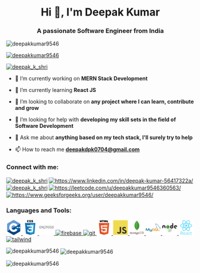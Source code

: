 <h1 align="center">Hi 👋, I'm Deepak Kumar</h1>
<h3 align="center">A passionate Software Engineer from India</h3>

<p align="left"> <img src="https://komarev.com/ghpvc/?username=deepakkumar9546&label=Profile%20views&color=0e75b6&style=flat" alt="deepakkumar9546" /> </p>

<p align="left"> <a href="https://github.com/ryo-ma/github-profile-trophy"><img src="https://github-profile-trophy.vercel.app/?username=deepakkumar9546" alt="deepakkumar9546" /></a> </p> 

<p align="left"> <a href="https://twitter.com/deepak_k_shri" target="blank"><img src="https://img.shields.io/twitter/follow/deepak_k_shri?logo=twitter&style=for-the-badge" alt="deepak_k_shri" /></a> </p>

- 🔭 I’m currently working on **MERN Stack Development**

- 🌱 I’m currently learning **React JS**

- 👯 I’m looking to collaborate on **any project where I can learn, contribute and grow**

- 🤝 I’m looking for help with **developing my skill sets in the field of Software Development**

- 💬 Ask me about **anything based on my tech stack, I'll surely try to help**

- 📫 How to reach me **deepakdpk0704@gmail.com**


<h3 align="left">Connect with me:</h3>
<p align="left">
<a href="https://twitter.com/deepak_k_shri" target="blank"><img align="center" src="https://raw.githubusercontent.com/rahuldkjain/github-profile-readme-generator/master/src/images/icons/Social/twitter.svg" alt="deepak_k_shri" height="30" width="40" /></a>
<a href="https://linkedin.com/in/https://www.linkedin.com/in/deepak-kumar-56417322a/" target="blank"><img align="center" src="https://raw.githubusercontent.com/rahuldkjain/github-profile-readme-generator/master/src/images/icons/Social/linked-in-alt.svg" alt="https://www.linkedin.com/in/deepak-kumar-56417322a/" height="30" width="40" /></a>
<a href="https://instagram.com/deepak_k_shri" target="blank"><img align="center" src="https://raw.githubusercontent.com/rahuldkjain/github-profile-readme-generator/master/src/images/icons/Social/instagram.svg" alt="deepak_k_shri" height="30" width="40" /></a>
<a href="https://www.leetcode.com/https://leetcode.com/u/deepakkumar9546360563/" target="blank"><img align="center" src="https://raw.githubusercontent.com/rahuldkjain/github-profile-readme-generator/master/src/images/icons/Social/leet-code.svg" alt="https://leetcode.com/u/deepakkumar9546360563/" height="30" width="40" /></a>
<a href="https://auth.geeksforgeeks.org/user/https://www.geeksforgeeks.org/user/deepakkumar9546/" target="blank"><img align="center" src="https://raw.githubusercontent.com/rahuldkjain/github-profile-readme-generator/master/src/images/icons/Social/geeks-for-geeks.svg" alt="https://www.geeksforgeeks.org/user/deepakkumar9546/" height="30" width="40" /></a>
</p>

<h3 align="left">Languages and Tools:</h3>
<p align="left"> <a href="https://www.w3schools.com/cpp/" target="_blank" rel="noreferrer"> <img src="https://raw.githubusercontent.com/devicons/devicon/master/icons/cplusplus/cplusplus-original.svg" alt="cplusplus" width="40" height="40"/> </a> <a href="https://www.w3schools.com/css/" target="_blank" rel="noreferrer"> <img src="https://raw.githubusercontent.com/devicons/devicon/master/icons/css3/css3-original-wordmark.svg" alt="css3" width="40" height="40"/> </a> <a href="https://expressjs.com" target="_blank" rel="noreferrer"> <img src="https://raw.githubusercontent.com/devicons/devicon/master/icons/express/express-original-wordmark.svg" alt="express" width="40" height="40"/> </a> <a href="https://firebase.google.com/" target="_blank" rel="noreferrer"> <img src="https://www.vectorlogo.zone/logos/firebase/firebase-icon.svg" alt="firebase" width="40" height="40"/> </a> <a href="https://git-scm.com/" target="_blank" rel="noreferrer"> <img src="https://www.vectorlogo.zone/logos/git-scm/git-scm-icon.svg" alt="git" width="40" height="40"/> </a> <a href="https://www.w3.org/html/" target="_blank" rel="noreferrer"> <img src="https://raw.githubusercontent.com/devicons/devicon/master/icons/html5/html5-original-wordmark.svg" alt="html5" width="40" height="40"/> </a> <a href="https://developer.mozilla.org/en-US/docs/Web/JavaScript" target="_blank" rel="noreferrer"> <img src="https://raw.githubusercontent.com/devicons/devicon/master/icons/javascript/javascript-original.svg" alt="javascript" width="40" height="40"/> </a> <a href="https://www.mongodb.com/" target="_blank" rel="noreferrer"> <img src="https://raw.githubusercontent.com/devicons/devicon/master/icons/mongodb/mongodb-original-wordmark.svg" alt="mongodb" width="40" height="40"/> </a> <a href="https://www.mysql.com/" target="_blank" rel="noreferrer"> <img src="https://raw.githubusercontent.com/devicons/devicon/master/icons/mysql/mysql-original-wordmark.svg" alt="mysql" width="40" height="40"/> </a> <a href="https://nodejs.org" target="_blank" rel="noreferrer"> <img src="https://raw.githubusercontent.com/devicons/devicon/master/icons/nodejs/nodejs-original-wordmark.svg" alt="nodejs" width="40" height="40"/> </a> <a href="https://reactjs.org/" target="_blank" rel="noreferrer"> <img src="https://raw.githubusercontent.com/devicons/devicon/master/icons/react/react-original-wordmark.svg" alt="react" width="40" height="40"/> </a> <a href="https://tailwindcss.com/" target="_blank" rel="noreferrer"> <img src="https://www.vectorlogo.zone/logos/tailwindcss/tailwindcss-icon.svg" alt="tailwind" width="40" height="40"/> </a> </p>

<p><img align="left" src="https://github-readme-stats.vercel.app/api/top-langs?username=deepakkumar9546&show_icons=true&locale=en&layout=compact" alt="deepakkumar9546" /></p>

<p>&nbsp;<img align="center" src="https://github-readme-stats.vercel.app/api?username=deepakkumar9546&show_icons=true&locale=en" alt="deepakkumar9546" /></p>

<p><img align="center" src="https://github-readme-streak-stats.herokuapp.com/?user=deepakkumar9546&" alt="deepakkumar9546" /></p>
